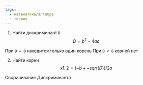 ```yaml
---
tags:
  - математика/алгебра
  - теория
---
```

1. Найти дискриминант `D`
$$D = b^2 - 4ac$$

При `D = 0` находится только один корень
При `D < 0` корней нет

2. Найти корни
$$ x1,2 = (-b+-sqrt(D)) / 2a $$

Сворачивание Дискриминанта